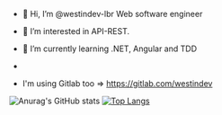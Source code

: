 - 👋 Hi, I’m @westindev-lbr Web software engineer 
- 👀 I’m interested in API-REST.
- 🌱 I’m currently learning .NET, Angular and TDD
- 

- I'm using Gitlab too => https://gitlab.com/westindev


![Anurag's GitHub stats](https://github-readme-stats.vercel.app/api?username=westindev-lbr&show_icons=true&theme=dracula) [![Top Langs](https://github-readme-stats.vercel.app/api/top-langs/?username=anuraghazra&layout=compact)](https://github.com/westindev-lbr/)  




<!---
WestInDev64/WestInDev64 is a ✨ special ✨ repository because its `README.md` (this file) appears on your GitHub profile.
You can click the Preview link to take a look at your changes.
--->
